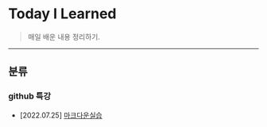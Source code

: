 # Today I Learned
> 매일 배운 내용 정리하기.
-------------
## 분류

### github 특강
- [2022.07.25] [마크다운실습](https://github.com/Yedam101/TIL/blob/master/TIL_Day_01.md)

